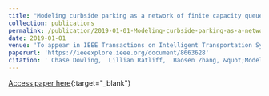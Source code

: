 ```yaml
---
title: "Modeling curbside parking as a network of finite capacity queues"
collection: publications
permalink: /publication/2019-01-01-Modeling-curbside-parking-as-a-network-of-finite-capacity-queues
date: 2019-01-01
venue: 'To appear in IEEE Transactions on Intelligent Transportation Systems'
paperurl: 'https://ieeexplore.ieee.org/document/8663628'
citation: ' Chase Dowling,  Lillian Ratliff,  Baosen Zhang, &quot;Modeling curbside parking as a network of finite capacity queues.&quot; To appear in IEEE Transactions on Intelligent Transportation Systems, 2019.'
---
```

[Access paper here](https://ieeexplore.ieee.org/document/8663628){:target="_blank"}
